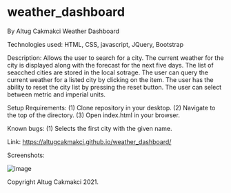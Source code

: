 # weather_dashboard
By Altug Cakmakci
Weather Dashboard

Technologies used: HTML, CSS, javascript, JQuery, Bootstrap

Description: Allows the user to search for a city.
             The current weather for the city is displayed along with the forecast for the next five days.
             The list of seacched cities are stored in the local sotrage. The user can query the current weather for a listed city by clicking on the item.
             The user has the ability to reset the city list by pressing the reset button.
             The user can select between metric and imperial units.

Setup Requirements: 
    (1) Clone repository in your desktop. 
    (2) Navigate to the top of the directory. 
    (3) Open index.html in your browser.

Known bugs: (1) Selects the first city with the given name. 

Link: https://altugcakmakci.github.io/weather_dashboard/ 

Screenshots:

![image](https://user-images.githubusercontent.com/90043589/135177992-8e09ca2d-d43e-4f26-9f7e-62d24945a021.png)

Copyright Altug Cakmakci 2021.